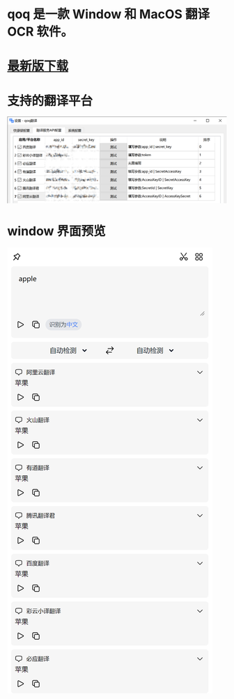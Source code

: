 # qoq 是一款 Window 和 MacOS 翻译 OCR 软件。

# [最新版下载](https://github.com/duolabmeng6/qoq/releases)







# 支持的翻译平台

![image-20230305061557564](README.assets/image-20230305061557564.png)

# window 界面预览

![image-20230305061303964](README.assets/image-20230305061303964.png)

